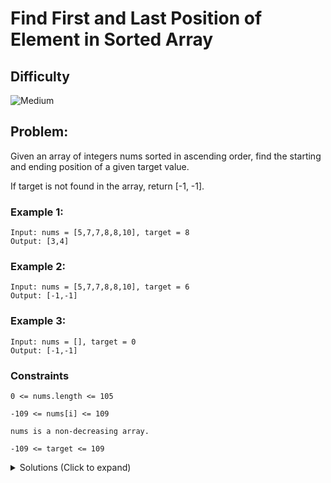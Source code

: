 # Find First and Last Position of Element in Sorted Array

## Difficulty

![Medium](https://img.shields.io/badge/medium-ef6c00?style=for-the-badge&logoColor=white)

## Problem:

Given an array of integers nums sorted in ascending order, find the starting and ending position of a given target value.

If target is not found in the array, return [-1, -1].

### Example 1:

```
Input: nums = [5,7,7,8,8,10], target = 8
Output: [3,4]
```

### Example 2:

```
Input: nums = [5,7,7,8,8,10], target = 6
Output: [-1,-1]
```

### Example 3:

```
Input: nums = [], target = 0
Output: [-1,-1]
```

### Constraints

`0 <= nums.length <= 105`

`-109 <= nums[i] <= 109`

`nums is a non-decreasing array.`

`-109 <= target <= 109`

<details>
  <summary>Solutions (Click to expand)</summary>

### Explanation

A linear scan of the array can suffice for a solution but do better with binary search. There are only 2 indices needed to solve this problem, the first and last `target` in the array. Since the array is already sorted, we can use binary search to find these two indices

We'll use a slightly modified binary search to find the first occurrence.

1. If the value at `mid` is greater than `target` move `right` to `mid - 1`
2. If the value at `mid` is equal to `mid` move `right` to `mid - 1`. We do this to find the first occurrence
3. If the value at `mid` is less than target move `left` to `mid + 1`

```
start = 0
end = 5

 [5,7,7,8,8,10]
  ^   ^      ^

start = 2
end = 5

 [5,7,7,8,8,10]
      ^ ^    ^

start = 2
end = 3

 [5,7,7,8,8,10]
      ^ ^

start = 3
end = 3

 [5,7,7,8,8,10]
        ^

start = 3
end = 2

 [5,7,7,8,8,10]
      ^ ^

```

By the end, our left pointer will either be, at the first occurrence of target, just outside the bounds of the array (this denotes that all the numbers in the array were smaller than target), or `nums[left]` will not be equal to target (this denotes that all of the numbers in the array were greater than the target or target is not in the array at all). We can take into account for the edges cases this way and return `[-1, -1]`

If we found the first occurrence in the array, we can start another binary search to find the last occurrence of the target

```

 left = 3
 right = 5

 [5,7,7,8,8,10]
        ^    ^

 left = 4
 right = 5

 [5,7,7,8,8,10]
          ^  ^

 left = 5
 right = 5

 [5,7,7,8,8,10]
             ^

 left = 6
 right = 5

 [5,7,7,8,8,10]
             ^ ^
```

By the time both pointers cross the right pointer will either be at the last occurrence of `target`

- [JavaScript](./find-first-and-last-position-of-element-in-sorted-array.js)
- [TypeScript](./find-first-and-last-position-of-element-in-sorted-array.ts)
- [Java](./find-first-and-last-position-of-element-in-sorted-array.java)
- [Go](./find-first-and-last-position-of-element-in-sorted-array.go)
</details>
